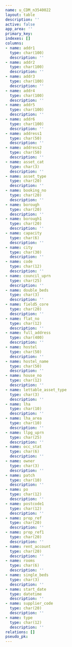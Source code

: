 ```yaml
---
name: u_CDM_n3540022
layout: table
description: ''
active: false
app_area: ''
primary_key: 
indexes: []
columns:
- name: addr1
  type: char(100)
  description: ''
- name: addr2
  type: char(100)
  description: ''
- name: addr3
  type: char(100)
  description: ''
- name: addr4
  type: char(100)
  description: ''
- name: addr5
  type: char(100)
  description: ''
- name: addr6
  type: char(100)
  description: ''
- name: address1
  type: char(50)
  description: ''
- name: address2
  type: char(50)
  description: ''
- name: asset_cat
  type: char(3)
  description: ''
- name: asset_type
  type: char(20)
  description: ''
- name: booking_no
  type: char(20)
  description: ''
- name: borough
  type: char(20)
  description: ''
- name: borough1
  type: char(20)
  description: ''
- name: capacity
  type: char(6)
  description: ''
- name: city
  type: char(30)
  description: ''
- name: code
  type: char(12)
  description: ''
- name: council_uprn
  type: char(25)
  description: ''
- name: double_beds
  type: char(3)
  description: ''
- name: field5_core
  type: char(20)
  description: ''
- name: flat_no
  type: char(12)
  description: ''
- name: full_address
  type: char(400)
  description: ''
- name: hostel
  type: char(50)
  description: ''
- name: hostel_name
  type: char(50)
  description: ''
- name: house_no
  type: char(12)
  description: ''
- name: lettable_asset_type
  type: char(3)
  description: ''
- name: lha
  type: char(10)
  description: ''
- name: lha_area
  type: char(10)
  description: ''
- name: llpg_uprn
  type: char(25)
  description: ''
- name: occ_stat
  type: char(6)
  description: ''
- name: owner
  type: char(3)
  description: ''
- name: patch
  type: char(10)
  description: ''
- name: po
  type: char(12)
  description: ''
- name: postcode1
  type: char(12)
  description: ''
- name: prop_ref
  type: char(20)
  description: ''
- name: prop_ref1
  type: char(20)
  description: ''
- name: rent_account
  type: char(20)
  description: ''
- name: rooms
  type: char(6)
  description: ''
- name: single_beds
  type: char(3)
  description: ''
- name: start_date
  type: datetime
  description: ''
- name: supplier_code
  type: char(20)
  description: ''
- name: type
  type: char(12)
  description: ''
relations: []
pseudo_pk: 
---
```



